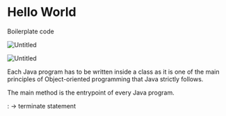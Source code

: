 # Hello World

Boilerplate code

![Untitled](Hello%20World%203ad8711217e0449190f80c4e039a66cf/Untitled.png)

![Untitled](Hello%20World%203ad8711217e0449190f80c4e039a66cf/Untitled%201.png)

Each Java program has to be written inside a class as it is one of the main principles of Object-oriented programming that Java strictly follows.

The main method is the entrypoint of every Java program.

: → terminate statement
